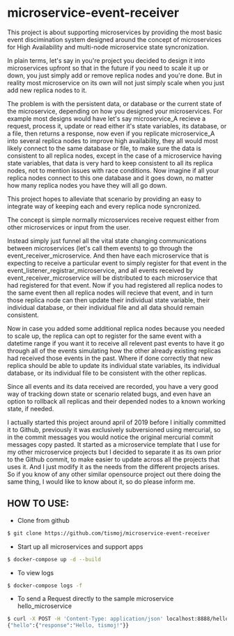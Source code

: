 # microservice-event-receiver

This project is about supporting microservices by providing the most basic event discimination system designed around the concept of microservices for High Availability and multi-node microservice state syncronization.

In plain terms, let's say in you're project you decided to design it into microservices upfront so that in the future if you need to scale it up or down, you just simply add or remove replica nodes and you're done. But in reality most microservice on its own will not just simply scale when you just add new replica nodes to it.

The problem is with the persistent data, or database or the current state of the microservice, depending on how you designed your microservices. For example most designs would have let's say microservice_A recieve a request, process it, update or read either it's state variables, its database, or a file, then returns a response, now even if you replicate microservice_A into several replica nodes to improve high availability, they all would most likely connect to the same database or file, to make sure the data is consistent to all replica nodes, except in the case of a microservice having state variables, that data is very hard to keep consistent to all its replica nodes, not to mention issues with race conditions. Now imagine if all your replica nodes connect to this one database and it goes down, no matter how many replica nodes you have they will all go down.

This project hopes to alleviate that scenario by providing an easy to integrate way of keeping each and every replica node syncronized.

The concept is simple normally microservices receive request either from other microservices or input from the user.

Instead simply just funnel all the vital state changing communications between microservices (let's call them events) to go through the event_receiver_microservice. And then have each microservice that is expecting to receive a particular event to simply register for that event in the event_listener_registrar_microservice, and all events received by event_receiver_microservice will be distributed to each microservice that had registered for that event. Now if you had registered all replica nodes to the same event then all replica nodes will recieve that event, and in turn those replica node can then update their individual state variable, their individual database, or their individual file and all data should remain consistent.

Now in case you added some additional replica nodes because you needed to scale up, the replica can opt to register for the same event with a datetime range if you want it to receive all relevent past events to have it go through all of the events simulating how the other already existing replicas had received those events in the past. Where if done correctly that new replica should be able to update its individual state variables, its individual database, or its individual file to be consistent with the other replicas.

Since all events and its data received are recorded, you have a very good way of tracking down state or scenario related bugs, and even have an option to rollback all replicas and their depended nodes to a known working state, if needed.

I actually started this project around april of 2019 before I initially committed it to Github, previously it was exclusively subversioned using mercurial, so in the commit messages you would notice the original mercurial commit messages copy pasted. It started as a microservice template that I use for my other microservice projects but I decided to separate it as its own prior to the Github commit, to make easier to update across all the projects that uses it. And I just modify it as the needs from the different projects arises. So if you know of any other similar opensource project out there doing the same thing, I would like to know about it, so do please inform me.

## HOW TO USE:

- Clone from github
```bash
$ git clone https://github.com/tismoj/microservice-event-receiver
```

- Start up all microservices and support apps
```bash
$ docker-compose up -d --build
```

- To view logs
```bash
$ docker-compose logs -f
```

- To send a Request directly to the sample microservice hello_microservice
```bash
$ curl -X POST -H 'Content-Type: application/json' localhost:8888/hello/ -d '{"name": "tismoj"}'
{"hello":{"response":"Hello, tismoj!"}}
```
